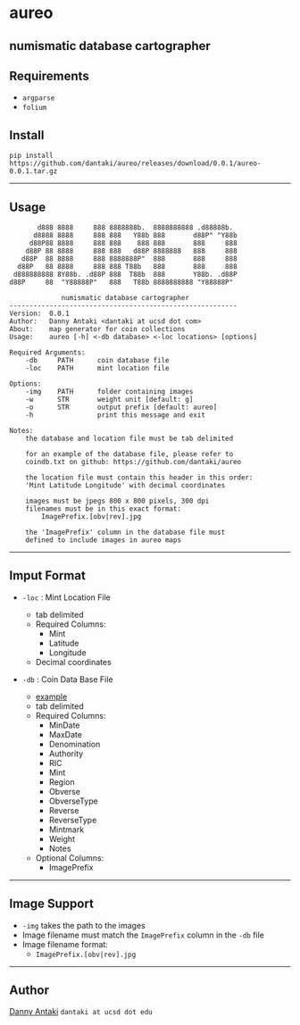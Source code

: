 # aureo
numismatic database cartographer
-------------------

## Requirements
* `argparse`
* `folium`

## Install
```
pip install https://github.com/dantaki/aureo/releases/download/0.0.1/aureo-0.0.1.tar.gz
```
--------

## Usage
```
       d888 8888     888 8888888b.  8888888888 .d88888b.  
      d8888 8888     888 888   Y88b 888       d88P" "Y88b 
     d88P88 8888     888 888    888 888       888     888 
    d88P 88 8888     888 888   d88P 8888888   888     888 
   d88P  88 8888     888 8888888P"  888       888     888 
  d88P   88 8888     888 888 T88b   888       888     888 
 d888888888 8Y88b. .d88P 888  T88b  888       Y88b. .d88P 
d88P     88  "Y88888P"   888   T88b 8888888888 "Y88888P"  
             
             numismatic database cartographer 
---------------------------------------------------------
Version:  0.0.1
Author:   Danny Antaki <dantaki at ucsd dot com>
About:    map generator for coin collections
Usage:    aureo [-h] <-db database> <-loc locations> [options]

Required Arguments:
    -db     PATH      coin database file
    -loc    PATH      mint location file 

Options:
    -img    PATH      folder containing images
    -w      STR       weight unit [default: g] 
    -o      STR       output prefix [default: aureo]
    -h                print this message and exit

Notes:
    the database and location file must be tab delimited

    for an example of the database file, please refer to 
    coindb.txt on github: https://github.com/dantaki/aureo

    the location file must contain this header in this order:
    'Mint Latitude Longitude' with decimal coordinates

    images must be jpegs 800 x 800 pixels, 300 dpi
    filenames must be in this exact format: 
        ImagePrefix.[obv|rev].jpg

    the 'ImagePrefix' column in the database file must
    defined to include images in aureo maps

```
-------

## Imput Format

* `-loc` : Mint Location File
  * tab delimited
  * Required Columns:
    * Mint
    * Latitude 
    * Longitude
  * Decimal coordinates

* `-db` : Coin Data Base File
  * [example](https://github.com/dantaki/aureo/blob/master/coindb.txt)
  * tab delimited
  * Required Columns:
    * MinDate
    * MaxDate
    * Denomination
    * Authority
    * RIC
    * Mint
    * Region
    * Obverse
    * ObverseType
    * Reverse
    * ReverseType
    * Mintmark
    * Weight
    * Notes
  * Optional Columns:
    * ImagePrefix
    
-----

## Image Support

* `-img` takes the path to the images
* Image filename must match the `ImagePrefix` column in the `-db` file
* Image filename format:
  * `ImagePrefix.[obv|rev].jpg`

--------

## Author
[Danny Antaki](https://dantaki.github.io)
`dantaki at ucsd dot edu`
